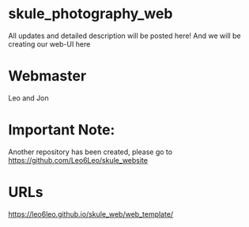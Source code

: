 # skule_photography_web
All updates and detailed description will be posted here! And we will be creating our web-UI here

# Webmaster
Leo and Jon

# Important Note:
Another repository has been created, please go to https://github.com/Leo6Leo/skule_website

# URLs
https://leo6leo.github.io/skule_web/web_template/
